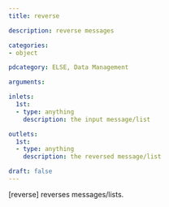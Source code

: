 ```yaml
---
title: reverse

description: reverse messages

categories:
- object

pdcategory: ELSE, Data Management

arguments:

inlets:
  1st:
  - type: anything
    description: the input message/list

outlets:
  1st:
  - type: anything
    description: the reversed message/list

draft: false
---
```


[reverse] reverses messages/lists.
